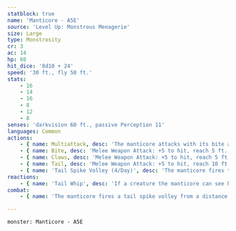 ```yaml
---
statblock: true
name: 'Manticore - A5E'
source: 'Level Up: Monstrous Menagerie'
size: Large
type: Monstrosity
cr: 3
ac: 14
hp: 68
hit_dice: '8d10 + 24'
speed: '30 ft., fly 50 ft.'
stats:
    - 16
    - 14
    - 16
    - 8
    - 12
    - 8
senses: 'darkvision 60 ft., passive Perception 11'
languages: Common
actions:
    - { name: Multiattack, desc: 'The manticore attacks with its bite and its claws.' }
    - { name: Bite, desc: 'Melee Weapon Attack: +5 to hit, reach 5 ft., one target. Hit: 6 (1d6 + 3) piercing damage.' }
    - { name: Claws, desc: 'Melee Weapon Attack: +5 to hit, reach 5 ft., one target. Hit: 8 (2d4 + 3) slashing damage. If the manticore moves at least 20 feet straight towards the target before the attack, the target makes a DC 13 Strength saving throw, falling prone on a failure.' }
    - { name: Tail, desc: 'Melee Weapon Attack: +5 to hit, reach 10 ft., one target. Hit: 7 (1d8 + 3) piercing damage.' }
    - { name: 'Tail Spike Volley (4/Day)', desc: 'The manticore fires tail spikes in a 5-foot-wide, 60-foot-long line. Each creature in the area makes a DC 12 Dexterity saving throw, taking 14 (4d6) piercing damage on a failure or half damage on a success.' }
reactions:
    - { name: 'Tail Whip', desc: 'If a creature the manticore can see hits it with a melee attack, the manticore attacks the attacker with its tail. If it hits, it can fly up to half its fly speed without provoking opportunity attacks from the attacker.' }
combat:
    - { name: 'The manticore fires a tail spike volley from a distance, preferably from the air', desc: 'It then flies past an opponent, attacking with its tail from 10 feet away to avoid opportunity attacks. Finally, it charges at least 20 feet and attacks with its claws and bite. If bloodied, it falls back and uses the rest of its tail spikes. It flees only if its tail spike volleys have been depleted.' }

---
```

```statblock
monster: Manticore - A5E
```
